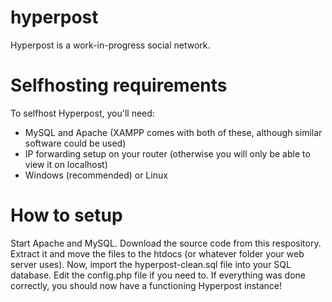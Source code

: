 # hyperpost
Hyperpost is a work-in-progress social network.

# Selfhosting requirements
To selfhost Hyperpost, you'll need:
- MySQL and Apache (XAMPP comes with both of these, although similar software could be used)
- IP forwarding setup on your router (otherwise you will only be able to view it on localhost)
- Windows (recommended) or Linux

# How to setup
Start Apache and MySQL. Download the source code from this respository. Extract it and move the files to the htdocs (or whatever folder your web server uses). Now, import the hyperpost-clean.sql file into your SQL database. Edit the config.php file if you need to. If everything was done correctly, you should now have a functioning Hyperpost instance!
